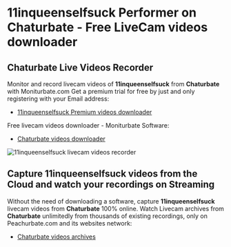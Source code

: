 # 11inqueenselfsuck Performer on Chaturbate - Free LiveCam videos downloader

## Chaturbate Live Videos Recorder

Monitor and record livecam videos of **11inqueenselfsuck** from **Chaturbate** with Moniturbate.com
Get a premium trial for free by just and only registering with your Email address:
* [11inqueenselfsuck Premium videos downloader](https://moniturbate.com/request-demo-licence-key.html)

Free livecam videos downloader - Moniturbate Software:
* [Chaturbate videos downloader](https://moniturbate.com/moniturbate-download-software.html)

![11inqueenselfsuck livecam videos recorder](https://peachurnet.com/templates/moniturbate-software.png)


## Capture 11inqueenselfsuck videos from the Cloud and watch your recordings on Streaming

Without the need of downloading a software, capture **11inqueenselfsuck** livecam videos from **Chaturbate** 100% online.
Watch Livecam archives from **Chaturbate** unlimitedly from thousands of existing recordings, only on Peachurbate.com and its websites network:
* [Chaturbate videos archives](https://peachurnet.com/)